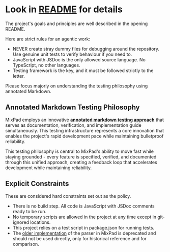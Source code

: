 # Look in [README](README.md) for details

The project's goals and principles are well described in the opening README.

Here are strict rules for an agentic work:
* NEVER create stray dummy files for debugging around the repository. Use genuine unit tests to verify behaviour if you need to.
* JavaScript with JSDoc is the only allowed source language. No TypeScript, no other languages.
* Testing framework is the key, and it must be followed strictly to the letter.

Please focus majorly on understanding the testing philosophy using annotated Markdown.

## Annotated Markdown Testing Philosophy

MixPad employs an innovative **[annotated markdown testing approach](parse/docs/1-annotated-markdown.md)** that serves as documentation, verification, and implementation guide simultaneously. This testing infrastructure represents a core innovation that enables the project's rapid development pace while maintaining bulletproof reliability.


This testing philosophy is central to MixPad's ability to move fast while staying grounded - every feature is specified, verified, and documented through this unified approach, creating a feedback loop that accelerates development while maintaining reliability.

## Explicit Constraints

These are considered hard constraints set out as the policy.

* There is no build step. All code is JavaScript with JSDoc comments ready to be run.
* No temporary scripts are allowed in the project at any time except in git-ignored locations.
* This project relies on a test script in package.json for running tests.
* The [older implementation](old-parser) of the parser in MixPad is deprecated and should not be used directly, only for historical reference and for comparison.
